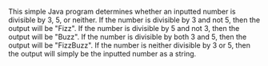 This simple Java program determines whether an inputted number is divisible by 3, 5, or neither. If the number is divisible by 3 and not 5, then the output will be "Fizz".
If the number is divisible by 5 and not 3, then the output will be "Buzz".
If the number is divisible by both 3 and 5, then the output will be "FizzBuzz".
If the number is neither divisible by 3 or 5, then the output will simply be the inputted number as a string.
